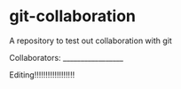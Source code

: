 # git-collaboration
A repository to test out collaboration with git

Collaborators: _________________


Editing!!!!!!!!!!!!!!!!!!